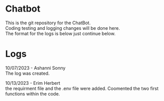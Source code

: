 # Chatbot
This is the git repository for the ChatBot.\
Coding testing and logging changes will be done here.\
The format for the logs is below just continue below.

# Logs
10/07/2023 - Ashanni Sonny\
The log was created.

10/13/2023 - Erim Herbert\
the requirment file and the .env file were added. Coomented the two first functions within the code.
